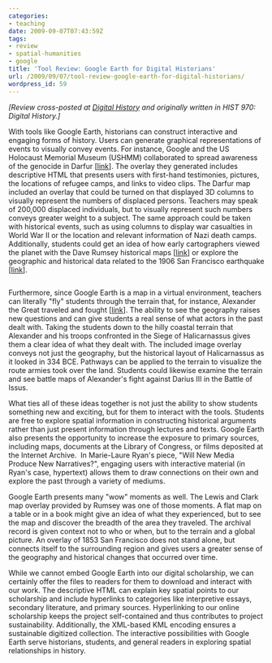 ```yaml
---
categories:
- teaching
date: 2009-09-07T07:43:59Z
tags:
- review
- spatial-humanities
- google
title: 'Tool Review: Google Earth for Digital Historians'
url: /2009/09/07/tool-review-google-earth-for-digital-historians/
wordpress_id: 59
---
```


<em>[Review cross-posted at <a href="http://digitalhistory.unl.edu/t-reviews/geheppler.html">Digital History</a> and originally written in HIST 970: Digital History.]</em>

With tools like Google Earth, historians can construct interactive  and engaging forms of history. Users can generate graphical  representations of events to visually convey events. For instance,  Google and the US Holocaust Memorial Museum (USHMM) collaborated to  spread awareness of the genocide in Darfur [<a href="http://www.ushmm.org/maps/projects/darfur/" target="_blank">link</a>].  The overlay they generated includes descriptive HTML that presents  users with first-hand testimonies, pictures, the locations of refugee  camps, and links to video clips. The Darfur map included an overlay that  could be turned on that displayed 3D columns to visually represent the  numbers of displaced persons. Teachers may speak of 200,000 displaced  individuals, but to visually represent such numbers conveys greater  weight to a subject. The same approach could be taken with historical  events, such as using columns to display war casualties in World War II  or the location and relevant information of Nazi death camps.  Additionally, students could get an idea of how early cartographers  viewed the planet with the Dave Rumsey historical maps [<a href="http://www.davidrumsey.com/" target="_blank">link</a>] or  explore the geographic and historical data related to the 1906 San  Francisco earthquake [<a href="http://earthquake.usgs.gov/regional/nca/virtualtour/index.php" target="_blank">link</a>].

<img title="More..." src="http://tdhxp.wordpress.com/wp-includes/js/tinymce/plugins/wordpress/img/trans.gif" alt="" />

Furthermore, since Google Earth is a map in a virtual environment,  teachers can literally "fly" students through the terrain that, for  instance, Alexander the Great traveled and fought [<a href="http://bbs.keyhole.com/ubb/showflat.php/Cat/0/Number/126402/an/0/page/1#126402" target="_blank">link</a>]. The ability to see the geography raises new  questions and can give students a real sense of what actors in the past  dealt with. Taking the students down to the hilly coastal terrain that  Alexander and his troops confronted in the Siege of Halicarnassus gives  them a clear idea of what they dealt with. The included image overlay  conveys not just the geography, but the historical layout of  Halicarnassus as it looked in 334 BCE. Pathways can be applied to the  terrain to visualize the route armies took over the land. Students could  likewise examine the terrain and see battle maps of Alexander's fight  against Darius III in the Battle of Issus.

What ties all of these ideas together is not just the ability to show  students something new and exciting, but for them to interact with the  tools. Students are free to explore spatial information in constructing  historical arguments rather than just present information through  lectures and texts. Google Earth also presents the opportunity to  increase the exposure to primary sources, including maps, documents at  the Library of Congress, or films deposited at the Internet Archive.  In Marie-Laure Ryan's piece, "Will New Media Produce New  Narratives?", engaging users with interactive  material (in Ryan's case, hypertext) allows them to draw connections on  their own and explore the past through a variety of mediums.

Google Earth presents many "wow" moments as well. The Lewis and Clark  map overlay provided by Rumsey was one of those moments. A flat map on a  table or in a book might give an idea of what they experienced, but to  see the map and discover the breadth of the area they traveled. The  archival record is given context not to who or when, but to the terrain  and a global picture. An overlay of 1853 San Francisco does not stand  alone, but connects itself to the surrounding region and gives users a  greater sense of the geography and historical changes that occurred over  time.

While we cannot embed Google Earth into our digital scholarship, we  can certainly offer the files to readers for them to download and  interact with our work. The descriptive HTML can explain key spatial  points to our scholarship and include hyperlinks to categories like  interpretive essays, secondary literature, and primary sources.  Hyperlinking to our online scholarship keeps the project self-contained  and thus contributes to project sustainability. Additionally, the  XML-based KML encoding ensures a sustainable digitized collection. The  interactive possibilities with Google Earth serve historians, students,  and general readers in exploring spatial relationships in history.
